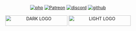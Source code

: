<p align="center">
<a href='https://flow5.net' target="_blank"><img alt='php' src='https://img.shields.io/badge/FLOW5_WEBSITE-100000?style=for-the-badge&logo=php&logoColor=white&labelColor=2200FF&color=2200FF'/></a> <a href='https://patreon.com/flow5' target="_blank"><img alt='Patreon' src='https://img.shields.io/badge/Support_us on Patreon-100000?style=for-the-badge&logo=Patreon&logoColor=white&labelColor=F96854&color=F96854'/></a> <a href='https://flow5.net/discord' target="_blank"><img alt='discord' src='https://img.shields.io/badge/FLOW5_DISCORD-100000?style=for-the-badge&logo=discord&logoColor=white&labelColor=7289da&color=7289da'/></a> <a href='https://raw.githubusercontent.com/Flow5Net/RMS/main/README.md' target="_blank"><img alt='github' src='https://img.shields.io/badge/FORK_THIS README-100000?style=for-the-badge&logo=github&logoColor=white&labelColor=353535&color=353535'/></a>
</br>
</br>
<img src="https://user-images.githubusercontent.com/80414685/170500212-7c66cc2e-6a3b-4f01-90f1-e7522562e0ea.png#gh-light-mode-only" alt="DARK LOGO" style="width:200px;height:34px;">
<img src="https://user-images.githubusercontent.com/80414685/170500215-5efade93-0f31-4803-8182-a2fa9832bf57.png#gh-dark-mode-only" alt="LIGHT LOGO" style="width:200px;height:34px;">
</p>

